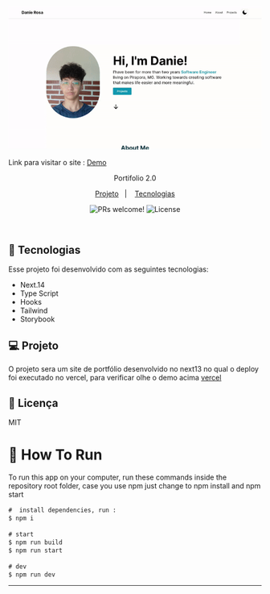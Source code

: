 <p align="center">
  <img alt="" src="./readme.gif" height-max='720px'>
</p>

<p>Link para visitar o site : 
<a href="https://portifolio-dany679.vercel.app/"/>Demo</a>
</p>
<p align='center'> Portifolio 2.0 <p/>

<p align="center">
  <a href="#-projeto">Projeto</a>&nbsp;&nbsp;&nbsp;|&nbsp;&nbsp;&nbsp;
   <a href="#-Tecnologias">Tecnologias</a>

<p align="center">
 <img src="https://img.shields.io/static/v1?label=PRs&message=welcome&color=49AA26&labelColor=000000" alt="PRs welcome!" />

  <img alt="License" src="https://img.shields.io/static/v1?label=license&message=MIT&color=49AA26&labelColor=000000">
</p>

<br>

## 🚀 Tecnologias

Esse projeto foi desenvolvido com as seguintes tecnologias:

- Next.14
- Type Script
- Hooks
- Tailwind
- Storybook

## 💻 Projeto

O projeto sera um site de portfólio desenvolvido no next13 no qual o deploy foi executado no vercel, para verificar olhe o demo acima <a href="https://vercel.com/" /> vercel</a>

## :memo: Licença

MIT

# :wrench: How To Run

To run this app on your computer, run these commands inside the repository root folder,
case you use npm just change to npm install and npm start

```shell
#  install dependencies, run :
$ npm i

# start
$ npm run build
$ npm run start

# dev
$ npm run dev

```

---
